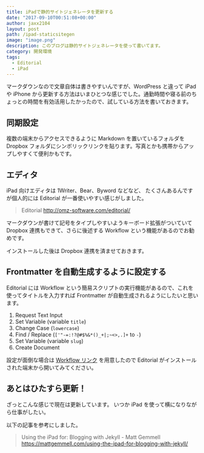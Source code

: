 ```yaml
---
title: iPadで静的サイトジェネレータを更新する
date: "2017-09-10T00:51:08+00:00"
author: jaxx2104
layout: post
path: /ipad-staticsitegen
image: "image.png"
description: このブログは静的サイトジェネレータを使って書いてます。
category: 開発環境
tags:
  - Editorial
  - iPad
---
```


マークダウンなので文章自体は書きやすいんですが、WordPress と違って iPad や iPhone から更新する方法はいまひとつな感じでした。通勤時間や寝る前のちょっとの時間を有効活用したかったので、試している方法を書いておきます。

## 同期設定

複数の端末からアクセスできるように Markdown を置いているフォルダを Dropbox フォルダにシンボリックリンクを貼ります。写真とかも携帯からアップしやすくて便利かもです。

## エディタ

iPad 向けエディタは 1Writer、Bear、Byword などなど、
たくさんあるんですが個人的には Editorial が一番使いやすい感じがしました。

> Editorial
> http://omz-software.com/editorial/

マークダウンが書けて記号をタイプしやすいようキーボード拡張がついていて Dropbox 連携もできて、さらに後述する Workflow という機能があるのでお勧めです。

インストールした後は Dropbox 連携を済ませておきます。

<!--more-->

## Frontmatter を自動生成するように設定する

Editorial には Workflow という簡易スクリプトの実行機能があるので、これを使ってタイトルを入力すれば Frontmatter が自動生成されるようにしたいと思います。

1.  Request Text Input
2.  Set Variable (variable `title`)
3.  Change Case (`lowercase`)
4.  Find / Replace (`['"-=:!?@#$%&*()_+|;~<>,.]+` to `-`)
5.  Set Variable (variable `slug`)
6.  Create Document

設定が面倒な場合は [Workflow リンク](editorial://add-workflow?workflow-data-b64=eNrVVdtu00AQ_RWzUG6xg52mFJZLgCJUJAoojehDXcFiT5yl9q7ZXTeJgvkH3pD4AT4N_oLxOiFJ04f0JYKsFK3PzJyZMzteTwiPpCCUZFxUO-3V_0yZoVSnXg7CC5q5SIhLWGQ42gg9npCcFRqeQV8q6BZCcHSgfZZqcGvTETcDWZjDgRyi7S1TLAMDSv_1igptZNbjJgXMjuxRyjSayRGm7ady-NRm68LnArTpwci8FHlhSMU_J5sQM2cw6GShcV4hLD5jIoK4iq2s8hREl4kEqrhy5k4IbrMiNfwVF_Amr5IS6peluzmRhwYzvGOKs4_oeF6hwD2G1EJdcsbSAtaVSSa-6wQlutXdm8vukHKjGvcGVU17TK8KjBCcNT7YaFEvuIi7kKcsWq1KTfFLD5RXdbmPzJcPPb4REu8RvdJ5cvXa1vXbN2-9b3x58PXDw8du86Qxo_2HZ1SnRfIfj6gCZuA1DJ_LqMhArF42eDWaCl9b2r2dqbZpZybbwRTYijEXPTiw4M4SuL9vwftLINaLYGsZHOPP-m4vwXFswd0lMMsswazZ9XWyMLWeFwoeUydo-7uhsGbqdEJhg52QdDxcvQ7F1fB96vshCQUrsPWKOp_YaNQK_HYoUjbGs6BOLrUJRc7MAIPvIA_PWAIU-UBHitsZxqcI2ROpOGh8cBzP-f3j26-f37EAlkyhUNja6vFPoR61dQ-gdUG72xc06-65c_JX-7wwmJ5dzSyuQInfSEKNKqAsT9zZq-DU02T7gIQLqu035w_k7Ith) を用意したので Editorial がインストールされた端末から開いてみてください。

## あとはひたすら更新！

ざっとこんな感じで現在は更新しています。
いつか iPad を使って横になりながら仕事がしたい。

以下の記事を参考にしました。

> Using the iPad for: Blogging with Jekyll - Matt Gemmell
> https://mattgemmell.com/using-the-ipad-for-blogging-with-jekyll/
